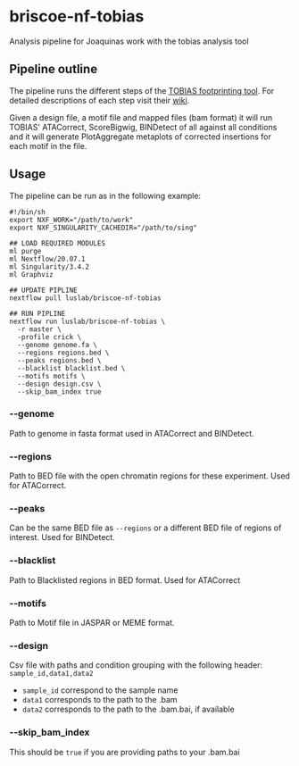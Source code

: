 # briscoe-nf-tobias
Analysis pipeline for Joaquinas work with the tobias analysis tool

## Pipeline outline

The pipeline runs the different steps of the [TOBIAS footprinting tool](https://github.com/loosolab/TOBIAS). For detailed descriptions of each step visit their [wiki](https://github.com/loosolab/TOBIAS/wiki).

Given a design file, a motif file and mapped files (bam format) it will run TOBIAS' ATACorrect, ScoreBigwig, BINDetect of all against all conditions and it will generate PlotAggregate metaplots of corrected insertions for each motif in the file.


## Usage

The pipeline can be run as in the following example:

```
#!/bin/sh
export NXF_WORK="/path/to/work"
export NXF_SINGULARITY_CACHEDIR="/path/to/sing"

## LOAD REQUIRED MODULES
ml purge
ml Nextflow/20.07.1
ml Singularity/3.4.2
ml Graphviz

## UPDATE PIPLINE
nextflow pull luslab/briscoe-nf-tobias

## RUN PIPLINE
nextflow run luslab/briscoe-nf-tobias \
  -r master \
  -profile crick \
  --genome genome.fa \
  --regions regions.bed \
  --peaks regions.bed \
  --blacklist blacklist.bed \
  --motifs motifs \
  --design design.csv \
  --skip_bam_index true

  ```

### --genome
Path to genome in fasta format used in ATACorrect and BINDetect.

### --regions
Path to BED file with the open chromatin regions for these experiment. Used for ATACorrect.

### --peaks 
Can be the same BED file as `--regions` or a different BED file of regions of interest. Used for BINDetect.

### --blacklist
Path to Blacklisted regions in BED format. Used for ATACorrect

### --motifs
Path to Motif file in JASPAR or MEME format.

### --design
Csv file with paths and condition grouping with the following header:
`sample_id,data1,data2` 

 - `sample_id` correspond to the sample name
 - `data1` corresponds to the path to the .bam
 - `data2` corresponds to the path to the .bam.bai, if available

### --skip_bam_index
This should be `true` if you are providing paths to your .bam.bai 